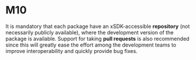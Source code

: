 # M10

It is mandatory that each package have an xSDK-accessible **repository** (not necessarily
publicly available), where the development version of the package is available. Support for taking **pull
requests** is also recommended since this will greatly ease the effort among the development teams to
improve interoperability and quickly provide bug fixes.
